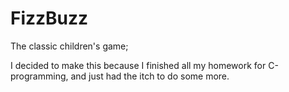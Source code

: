 # FizzBuzz
The classic children's game;

I decided to make this because I finished all my homework for C-programming, and just had the itch to do some more.
